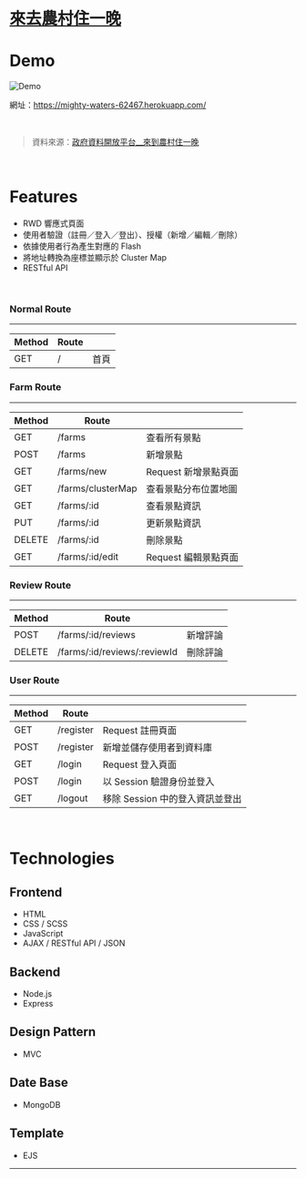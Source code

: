 # [來去農村住一晚](https://mighty-waters-62467.herokuapp.com/)

# Demo

![Demo](./image/readme/Demo.gif)

網址：https://mighty-waters-62467.herokuapp.com/

&emsp;

> 資料來源：[政府資料開放平台__來到農村住一晚](https://data.gov.tw/dataset/6413)

&emsp;

# Features

- RWD 響應式頁面
- 使用者驗證（註冊／登入／登出）、授權（新增／編輯／刪除）
- 依據使用者行為產生對應的 Flash
- 將地址轉換為座標並顯示於 Cluster Map
- RESTful API

&emsp;

### Normal Route

---

| Method | Route |      |
| ------ | ----- | ---- |
| GET    | /     | 首頁 |


### Farm Route

---

| Method | Route             |                      |
| ------ | ----------------- | -------------------- |
| GET    | /farms            | 查看所有景點         |
| POST   | /farms            | 新增景點             |
| GET    | /farms/new        | Request 新增景點頁面 |
| GET    | /farms/clusterMap | 查看景點分布位置地圖 |
| GET    | /farms/:id        | 查看景點資訊         |
| PUT    | /farms/:id        | 更新景點資訊         |
| DELETE | /farms/:id        | 刪除景點             |
| GET    | /farms/:id/edit   | Request 編輯景點頁面 |


### Review Route

---

| Method | Route                        |          |
| ------ | ---------------------------- | -------- |
| POST   | /farms/:id/reviews           | 新增評論 |
| DELETE | /farms/:id/reviews/:reviewId | 刪除評論 |

### User Route

---

| Method | Route     |                                 |
| ------ | --------- | ------------------------------- |
| GET    | /register | Request 註冊頁面                |
| POST   | /register | 新增並儲存使用者到資料庫        |
| GET    | /login    | Request 登入頁面                |
| POST   | /login    | 以 Session 驗證身份並登入       |
| GET    | /logout   | 移除 Session 中的登入資訊並登出 |

&emsp;

# Technologies

## Frontend

- HTML
- CSS / SCSS
- JavaScript
- AJAX / RESTful API / JSON

## Backend

- Node.js
- Express

## Design Pattern

- MVC

## Date Base

- MongoDB

## Template

- EJS

---

<!-- &emsp;
## 簡易網站展示
&emsp;
### -- 農宿列表、資訊、地圖
![農宿列表](./image/readme/indexPage.png)
![農宿資訊](./image/readme/showPage.png)
![農宿地圖](./image/readme/mapPage.png)
&emsp;
### -- 使用者新增評論
![使用者新增評論](./image/readme/reviewDemo.png)
&emsp;
### -- 切換為景點管理者
![切換使用者](./image/readme/userChange.png)
&emsp;
### -- 新增景點

![新景點於地圖](./image/readme/includeNew.png) -->
